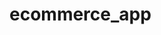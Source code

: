 # ecommerce_app

<!--
mongodb+srv://techne3:Gitt3r11!@cluster0.ef09g.mongodb.net/bike-econ?retryWrites=true&w=majority -->
